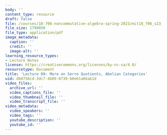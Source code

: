 ```yaml
---
body: ''
content_type: resource
draft: false
file: /courses/18-706-noncommutative-algebra-spring-2023/mit18_706_s23_lec09.pdf
file_size: 1799850
file_type: application/pdf
image_metadata:
  caption: ''
  credit: ''
  image-alt: ''
learning_resource_types:
- Lecture Notes
license: https://creativecommons.org/licenses/by-nc-sa/4.0/
resourcetype: Document
title: 'Lecture 09: More on Serre Quotients, Abelian Categories'
uid: db8758cd-3dc7-4b09-8739-b0e61a66ab1d
video_files:
  archive_url: ''
  video_captions_file: ''
  video_thumbnail_file: ''
  video_transcript_file: ''
video_metadata:
  video_speakers: ''
  video_tags: ''
  youtube_description: ''
  youtube_id: ''
---
```

